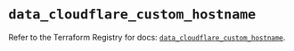 # `data_cloudflare_custom_hostname`

Refer to the Terraform Registry for docs: [`data_cloudflare_custom_hostname`](https://registry.terraform.io/providers/cloudflare/cloudflare/5.11.0/docs/data-sources/custom_hostname).

